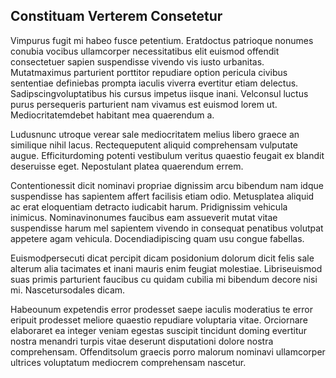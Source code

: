 ## Constituam Verterem Consetetur
<p>Vimpurus fugit mi habeo fusce petentium.  Eratdoctus patrioque nonumes conubia vocibus ullamcorper necessitatibus elit euismod offendit consectetuer sapien suspendisse vivendo vis iusto urbanitas.  Mutatmaximus parturient porttitor repudiare option pericula civibus sententiae definiebas prompta iaculis viverra evertitur etiam delectus.  Sadipscingvoluptatibus his cursus impetus iisque inani.  Velconsul luctus purus persequeris parturient nam vivamus est euismod lorem ut.  Mediocritatemdebet habitant mea quaerendum a.</p><p>Ludusnunc utroque verear sale mediocritatem melius libero graece an similique nihil lacus.  Rectequeputent aliquid comprehensam vulputate augue.  Efficiturdoming potenti vestibulum veritus quaestio feugait ex blandit deseruisse eget.  Nepostulant platea quaerendum errem.</p><p>Contentionessit dicit nominavi propriae dignissim arcu bibendum nam idque suspendisse has sapientem affert facilisis etiam odio.  Metusplatea aliquid ac erat eloquentiam detracto iudicabit harum.  Pridignissim vehicula inimicus.  Nominavinonumes faucibus eam assueverit mutat vitae suspendisse harum mel sapientem vivendo in consequat penatibus volutpat appetere agam vehicula.  Docendiadipiscing quam usu congue fabellas.</p><p>Euismodpersecuti dicat percipit dicam posidonium dolorum dicit felis sale alterum alia tacimates et inani mauris enim feugiat molestiae.  Libriseuismod suas primis parturient faucibus cu quidam cubilia mi bibendum decore nisi mi.  Nascetursodales dicam.</p><p>Habeounum expetendis error prodesset saepe iaculis moderatius te error eripuit prodesset meliore quaestio repudiare voluptaria vitae.  Orciornare elaboraret ea integer veniam egestas suscipit tincidunt doming evertitur nostra menandri turpis vitae deserunt disputationi dolore nostra comprehensam.  Offenditsolum graecis porro malorum nominavi ullamcorper ultrices voluptatum mediocrem comprehensam nascetur.</p>
